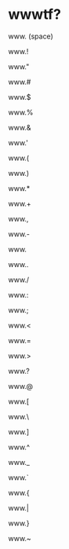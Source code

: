 # wwwtf?

www. (space)

www.!

www."

www.#

www.$

www.%

www.&

www.'

www.(

www.)

www.*

www.+

www.,

www.-

www.

www..

www./

www.:

www.;

www.<

www.=

www.>

www.?

www.@

www.[

www.\

www.]

www.^

www._

www.`

www.{

www.|

www.}

www.~
